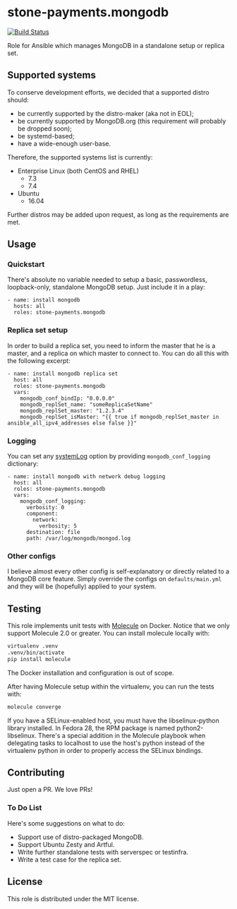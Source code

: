 stone-payments.mongodb
============
[![Build Status](https://travis-ci.org/stone-payments/ansible-mongodb.svg?branch=feat%2Fmolecule)](https://travis-ci.org/stone-payments/ansible-mongodb)

Role for Ansible which manages MongoDB in a standalone setup or replica set.

## Supported systems
To conserve development efforts, we decided that a supported distro should:

* be currently supported by the distro-maker (aka not in EOL);
* be currently supported by MongoDB.org (this requirement will probably be dropped soon);
* be systemd-based;
* have a wide-enough user-base.

Therefore, the supported systems list is currently:

* Enterprise Linux (both CentOS and RHEL)
  * 7.3
  * 7.4
* Ubuntu
  * 16.04

Further distros may be added upon request, as long as the requirements are met.

## Usage
### Quickstart
There's absolute no variable needed to setup a basic, passwordless, loopback-only, standalone MongoDB setup. Just
include it in a play:
```
- name: install mongodb
  hosts: all
  roles: stone-payments.mongodb
```

### Replica set setup
In order to build a replica set, you need to inform the master that he is a master, and a replica on which master to
connect to. You can do all this with the following excerpt:
```
- name: install mongodb replica set
  host: all
  roles: stone-payments.mongodb
  vars:
    mongodb_conf_bindIp: "0.0.0.0"
    mongodb_replSet_name: "someReplicaSetName"
    mongodb_replSet_master: "1.2.3.4"
    mongodb_replSet_isMaster: "{{ true if mongodb_replSet_master in ansible_all_ipv4_addresses else false }}"
```
### Logging
You can set any [systemLog](https://docs.mongodb.com/manual/reference/configuration-options/#systemlog-options)
option by providing `mongodb_conf_logging` dictionary:
```
- name: install mongodb with network debug logging
  host: all
  roles: stone-payments.mongodb
  vars:
    mongodb_conf_logging:
      verbosity: 0
      component:
        network:
          verbosity: 5
      destination: file
      path: /var/log/mongodb/mongod.log
```
### Other configs
I believe almost every other config is self-explanatory or directly related to a MongoDB core feature. Simply override
the configs on `defaults/main.yml` and they will be (hopefully) applied to your system.

## Testing
This role implements unit tests with [Molecule](https://molecule.readthedocs.io/) on Docker. Notice that we only
support Molecule 2.0 or greater. You can install molecule locally with:
```bash
virtualenv .venv
.venv/bin/activate
pip install molecule
```
The Docker installation and configuration is out of scope.

After having Molecule setup within the virtualenv, you can run the tests with:
```bash
molecule converge
```

If you have a SELinux-enabled host, you must have the libselinux-python library installed. In Fedora 28, the RPM
package is named python2-libselinux. There's a special addition in the Molecule playbook when delegating tasks to
localhost to use the host's python instead of the virtualenv python in order to properly access the SELinux bindings.

## Contributing
Just open a PR. We love PRs!

### To Do List
Here's some suggestions on what to do:

* Support use of distro-packaged MongoDB.
* Support Ubuntu Zesty and Artful.
* Write further standalone tests with serverspec or testinfra.
* Write a test case for the replica set.

## License
This role is distributed under the MIT license.
